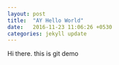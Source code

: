```yaml
---
layout: post
title:  "AY Hello World"
date:   2016-11-23 11:06:26 +0530
categories: jekyll update
---
```

Hi there. this is git demo